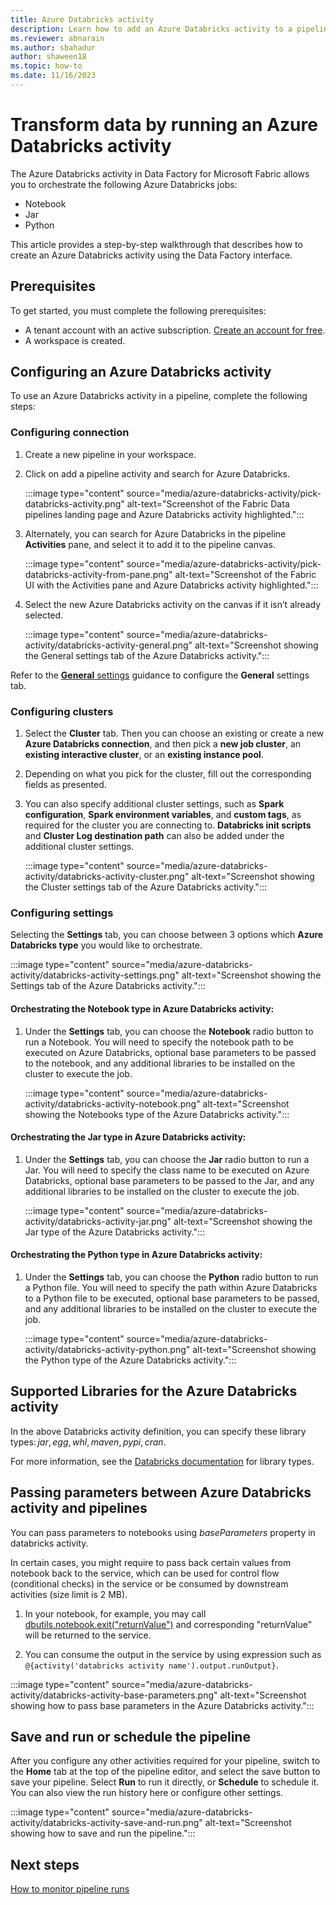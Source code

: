 ```yaml
---
title: Azure Databricks activity
description: Learn how to add an Azure Databricks activity to a pipeline and use it to connect to an Azure Databricks job and successfully run it.
ms.reviewer: abnarain
ms.author: sbahadur
author: shaween18
ms.topic: how-to
ms.date: 11/16/2023
---
```


# Transform data by running an Azure Databricks activity

The Azure Databricks activity in Data Factory for Microsoft Fabric allows you to orchestrate the following Azure Databricks jobs:

- Notebook
- Jar
- Python

This article provides a step-by-step walkthrough that describes how to create an Azure Databricks activity using the Data Factory interface.

## Prerequisites

To get started, you must complete the following prerequisites:

- A tenant account with an active subscription. [Create an account for free](../get-started/fabric-trial.md).
- A workspace is created.

## Configuring an Azure Databricks activity

To use an Azure Databricks activity in a pipeline, complete the following steps:

### Configuring connection

1. Create a new pipeline in your workspace.
1. Click on add a pipeline activity and search for Azure Databricks.

    :::image type="content" source="media/azure-databricks-activity/pick-databricks-activity.png" alt-text="Screenshot of the Fabric Data pipelines landing page and Azure Databricks activity highlighted.":::

1. Alternately, you can search for Azure Databricks in the pipeline **Activities** pane, and select it to add it to the pipeline canvas.

    :::image type="content" source="media/azure-databricks-activity/pick-databricks-activity-from-pane.png" alt-text="Screenshot of the Fabric UI with the Activities pane and Azure Databricks activity highlighted.":::

1. Select the new Azure Databricks activity on the canvas if it isn’t already selected.

    :::image type="content" source="media/azure-databricks-activity/databricks-activity-general.png" alt-text="Screenshot showing the General settings tab of the Azure Databricks activity.":::

Refer to the [**General** settings](activity-overview.md#general-settings) guidance to configure the **General** settings tab.

### Configuring clusters

1. Select the **Cluster** tab. Then you can choose an existing or create a new **Azure Databricks connection**, and then pick a **new job cluster**, an **existing interactive cluster**, or an **existing instance pool**.
1. Depending on what you pick for the cluster, fill out the corresponding fields as presented.
1. You can also specify additional cluster settings, such as **Spark configuration**, **Spark environment variables**, and **custom tags**, as required for the cluster you are connecting to. **Databricks init scripts** and **Cluster Log destination path** can also be added under the additional cluster settings.

    :::image type="content" source="media/azure-databricks-activity/databricks-activity-cluster.png" alt-text="Screenshot showing the Cluster settings tab of the Azure Databricks activity.":::

### Configuring settings

Selecting the **Settings** tab, you can choose between 3 options which **Azure Databricks type** you would like to orchestrate.

:::image type="content" source="media/azure-databricks-activity/databricks-activity-settings.png" alt-text="Screenshot showing the Settings tab of the Azure Databricks activity.":::

#### Orchestrating the Notebook type in Azure Databricks activity:

1. Under the **Settings** tab, you can choose the **Notebook** radio button to run a Notebook. You will need to specify the notebook path to be executed on Azure Databricks, optional base parameters to be passed to the notebook, and any additional libraries to be installed on the cluster to execute the job.

    :::image type="content" source="media/azure-databricks-activity/databricks-activity-notebook.png" alt-text="Screenshot showing the Notebooks type of the Azure Databricks activity.":::

#### Orchestrating the Jar type in Azure Databricks activity:

1. Under the **Settings** tab, you can choose the **Jar** radio button to run a Jar. You will need to specify the class name to be executed on Azure Databricks, optional base parameters to be passed to the Jar, and any additional libraries to be installed on the cluster to execute the job.

    :::image type="content" source="media/azure-databricks-activity/databricks-activity-jar.png" alt-text="Screenshot showing the Jar type of the Azure Databricks activity.":::

#### Orchestrating the Python type in Azure Databricks activity:

1. Under the **Settings** tab, you can choose the **Python** radio button to run a Python file. You will need to specify the path within Azure Databricks to a Python file to be executed, optional base parameters to be passed, and any additional libraries to be installed on the cluster to execute the job.

    :::image type="content" source="media/azure-databricks-activity/databricks-activity-python.png" alt-text="Screenshot showing the Python type of the Azure Databricks activity.":::

## Supported Libraries for the Azure Databricks activity

In the above Databricks activity definition, you can specify these library types: *jar*, *egg*, *whl*, *maven*, *pypi*, *cran*.

For more information, see the [Databricks documentation](/azure/databricks/dev-tools/api/latest/libraries#managedlibrarieslibrary) for library types.

## Passing parameters between Azure Databricks activity and pipelines

You can pass parameters to notebooks using *baseParameters* property in databricks activity.

In certain cases, you might require to pass back certain values from notebook back to the service, which can be used for control flow (conditional checks) in the service or be consumed by downstream activities (size limit is 2 MB).

1. In your notebook, for example, you may call [dbutils.notebook.exit("returnValue")](/azure/databricks/notebooks/notebook-workflows#notebook-workflows-exit) and corresponding "returnValue" will be returned to the service.

1. You can consume the output in the service by using expression such as `@{activity('databricks activity name').output.runOutput}`.

:::image type="content" source="media/azure-databricks-activity/databricks-activity-base-parameters.png" alt-text="Screenshot showing how to pass base parameters in the Azure Databricks activity.":::

## Save and run or schedule the pipeline

After you configure any other activities required for your pipeline, switch to the **Home** tab at the top of the pipeline editor, and select the save button to save your pipeline. Select **Run** to run it directly, or **Schedule** to schedule it. You can also view the run history here or configure other settings.

:::image type="content" source="media/azure-databricks-activity/databricks-activity-save-and-run.png" alt-text="Screenshot showing how to save and run the pipeline.":::

## Next steps

[How to monitor pipeline runs](monitor-pipeline-runs.md)